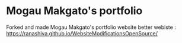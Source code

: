# Mogau Makgato's portfolio
Forked and made Mogau Makgato's portfolio website better
webiste : https://ranashiva.github.io/WebsiteModificationsOpenSource/
